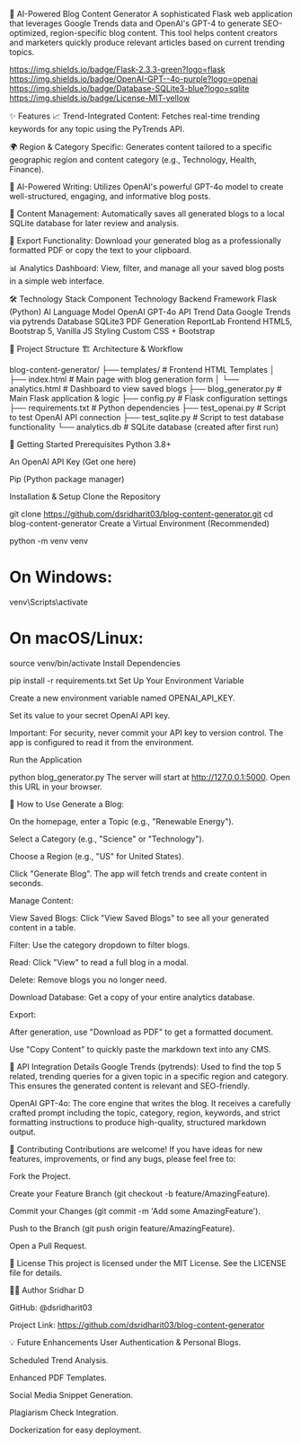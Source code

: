 🤖 AI-Powered Blog Content Generator
A sophisticated Flask web application that leverages Google Trends data and OpenAI's GPT-4 to generate SEO-optimized, region-specific blog content. This tool helps content creators and marketers quickly produce relevant articles based on current trending topics.

https://img.shields.io/badge/Flask-2.3.3-green?logo=flask
https://img.shields.io/badge/OpenAI-GPT--4o-purple?logo=openai
https://img.shields.io/badge/Database-SQLite3-blue?logo=sqlite
https://img.shields.io/badge/License-MIT-yellow

✨ Features
📈 Trend-Integrated Content: Fetches real-time trending keywords for any topic using the PyTrends API.

🌍 Region & Category Specific: Generates content tailored to a specific geographic region and content category (e.g., Technology, Health, Finance).

🤖 AI-Powered Writing: Utilizes OpenAI's powerful GPT-4o model to create well-structured, engaging, and informative blog posts.

💾 Content Management: Automatically saves all generated blogs to a local SQLite database for later review and analysis.

📄 Export Functionality: Download your generated blog as a professionally formatted PDF or copy the text to your clipboard.

📊 Analytics Dashboard: View, filter, and manage all your saved blog posts in a simple web interface.



🛠️ Technology Stack
Component	Technology
Backend Framework	Flask (Python)
AI Language Model	OpenAI GPT-4o API
Trend Data	Google Trends via pytrends
Database	SQLite3
PDF Generation	ReportLab
Frontend	HTML5, Bootstrap 5, Vanilla JS
Styling	Custom CSS + Bootstrap

📁 Project Structure
🏗️ Architecture & Workflow

blog-content-generator/
├── templates/                 # Frontend HTML Templates
│   ├── index.html            # Main page with blog generation form
│   └── analytics.html        # Dashboard to view saved blogs
├── blog_generator.py         # Main Flask application & logic
├── config.py                 # Flask configuration settings
├── requirements.txt          # Python dependencies
├── test_openai.py           # Script to test OpenAI API connection
├── test_sqlite.py           # Script to test database functionality
└── analytics.db             # SQLite database (created after first run)

🚀 Getting Started
Prerequisites
Python 3.8+

An OpenAI API Key (Get one here)

Pip (Python package manager)

Installation & Setup
Clone the Repository


git clone https://github.com/dsridharit03/blog-content-generator.git
cd blog-content-generator
Create a Virtual Environment (Recommended)


python -m venv venv
# On Windows:
venv\Scripts\activate
# On macOS/Linux:
source venv/bin/activate
Install Dependencies


pip install -r requirements.txt
Set Up Your Environment Variable

Create a new environment variable named OPENAI_API_KEY.

Set its value to your secret OpenAI API key.

Important: For security, never commit your API key to version control. The app is configured to read it from the environment.

Run the Application


python blog_generator.py
The server will start at http://127.0.0.1:5000. Open this URL in your browser.

🎯 How to Use
Generate a Blog:

On the homepage, enter a Topic (e.g., "Renewable Energy").

Select a Category (e.g., "Science" or "Technology").

Choose a Region (e.g., "US" for United States).

Click "Generate Blog". The app will fetch trends and create content in seconds.

Manage Content:

View Saved Blogs: Click "View Saved Blogs" to see all your generated content in a table.

Filter: Use the category dropdown to filter blogs.

Read: Click "View" to read a full blog in a modal.

Delete: Remove blogs you no longer need.

Download Database: Get a copy of your entire analytics database.

Export:

After generation, use "Download as PDF" to get a formatted document.

Use "Copy Content" to quickly paste the markdown text into any CMS.

🔧 API Integration Details
Google Trends (pytrends): Used to find the top 5 related, trending queries for a given topic in a specific region and category. This ensures the generated content is relevant and SEO-friendly.

OpenAI GPT-4o: The core engine that writes the blog. It receives a carefully crafted prompt including the topic, category, region, keywords, and strict formatting instructions to produce high-quality, structured markdown output.

🤝 Contributing
Contributions are welcome! If you have ideas for new features, improvements, or find any bugs, please feel free to:

Fork the Project.

Create your Feature Branch (git checkout -b feature/AmazingFeature).

Commit your Changes (git commit -m 'Add some AmazingFeature').

Push to the Branch (git push origin feature/AmazingFeature).

Open a Pull Request.

📜 License
This project is licensed under the MIT License. See the LICENSE file for details.

🙋‍♂️ Author
Sridhar D

GitHub: @dsridharit03

Project Link: https://github.com/dsridharit03/blog-content-generator

💡 Future Enhancements
User Authentication & Personal Blogs.

Scheduled Trend Analysis.

Enhanced PDF Templates.

Social Media Snippet Generation.

Plagiarism Check Integration.

Dockerization for easy deployment.


